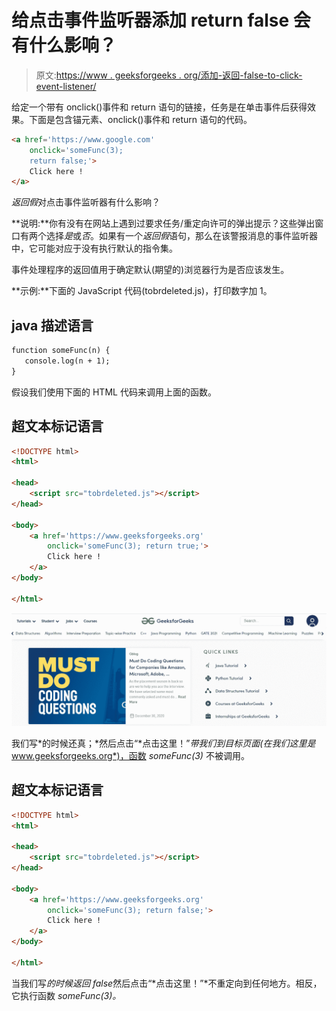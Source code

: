 # 给点击事件监听器添加 return false 会有什么影响？

> 原文:[https://www . geeksforgeeks . org/添加-返回-false-to-click-event-listener/](https://www.geeksforgeeks.org/whats-the-effect-of-adding-return-false-to-a-click-event-listener/)

给定一个带有 onclick()事件和 return 语句的链接，任务是在单击事件后获得效果。下面是包含锚元素、onclick()事件和 return 语句的代码。

```html
<a href='https://www.google.com' 
    onclick='someFunc(3); 
    return false;'>
    Click here !
</a>
```

*返回假*对点击事件监听器有什么影响？

**说明:**你有没有在网站上遇到过要求任务/重定向许可的弹出提示？这些弹出窗口有两个选择*是*或*否*。如果有一个*返回假*语句，那么在该警报消息的事件监听器中，它可能对应于没有执行默认的指令集。

事件处理程序的返回值用于确定默认(期望的)浏览器行为是否应该发生。

**示例:**下面的 JavaScript 代码(tobrdeleted.js)，打印数字加 1。

## java 描述语言

```html
function someFunc(n) {
   console.log(n + 1);
}
```

假设我们使用下面的 HTML 代码来调用上面的函数。

## 超文本标记语言

```html
<!DOCTYPE html>
<html>

<head>
    <script src="tobrdeleted.js"></script>
</head>

<body>
    <a href='https://www.geeksforgeeks.org' 
        onclick='someFunc(3); return true;'>
        Click here !
    </a>
</body>

</html>
```

![](img/46af079430eed688094c75f0467bdfc1.png)

我们写*的时候还真；*然后点击“*点击这里！”*带我们到目标页面(在我们这里是*www.geeksforgeeks.org*)，函数 *someFunc(3)* 不被调用。

## 超文本标记语言

```html
<!DOCTYPE html>
<html>

<head>
    <script src="tobrdeleted.js"></script>
</head>

<body>
    <a href='https://www.geeksforgeeks.org' 
        onclick='someFunc(3); return false;'>
        Click here !
    </a>
</body>

</html>
```

当我们写*的时候返回 false*然后点击“*点击这里！”*不重定向到任何地方。相反，它执行函数 *someFunc(3)。*